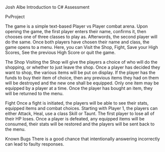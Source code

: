 Josh Albe
Introduction to C# Assessment

PvProject

The game is a simple text-based Player vs Player combat arena. Upon opening the game, the
first player enters their name, confirms it, then chooses one of three classes to play as.
Afterwords, the second player will do the same. Once both players have chosen their name and
class, the game opens to a menu. Here, you can Visit the Shop, Fight, Save your High Scores,
See the previous High Score or quit the game.

The Shop
Visiting the Shop will give the players a choice of who will do the shopping, or whether to
just leave the shop. Once a player has decided they want to shop, the various items will be
put on display. If the player has the funds to buy their item of choice, then any previous
items they had on them will be destroyed and the new one shall be equipped. Only one item
may be equipped by a player at a time. Once the player has bought an item, they will be
returned to the menu.

Fight
Once a fight is initiated, the players will be able to see their stats, equipped items and
combat choices. Starting with Player 1, the players can either Attack, Heal, use a class
Skill or Taunt. The first player to lose all of their HP loses. Once a player is defeated,
any equipped items will be consumed, their stats will be restored and the players will be 
sent back to the menu.

Known Bugs
There is a good chance that intentionally answering incorrectly can lead to faulty responses.
